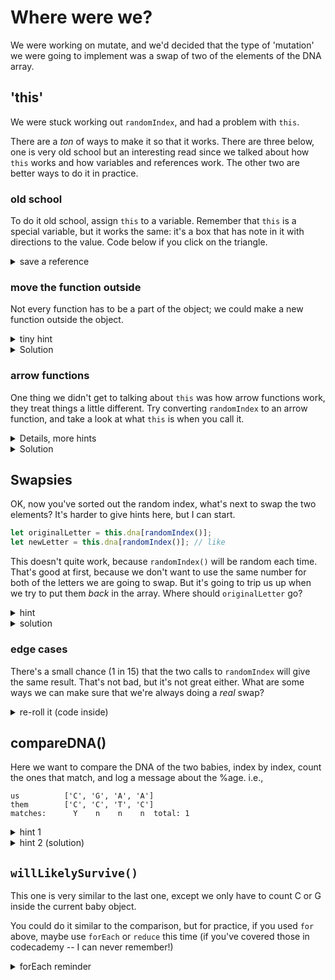 # Where were we?

We were working on mutate, and we'd decided that the type of 'mutation' we were going to implement was a swap of two of the elements of the DNA array.

## 'this'

We were stuck working out `randomIndex`, and had a problem with `this`.

There are a _ton_ of ways to make it so that it works. There are three below, one is very old school but an interesting read since we talked about how `this` works and how variables and references work. The other two are better ways to do it in practice.

### old school

To do it old school, assign `this` to a variable. Remember that `this` is a special variable, but it works the same: it's a box that has note in it with directions to the value. Code below if you click on the triangle.

<details>
<summary>save a reference</summary>

```javascript
// 'self' is the typical name when we do it this way. Now
// the variable `self` has a reference to the _current_
// value of `this`.
let self = this;
let randomIndex = function () {
    return Math.floor(Math.random() * self.dna.length);
};
```

What's happening here is that `self` gets assigned the _current value_ of `this` (which will be a new baby organism). Inside the function, we refer to `self` to get the value that we actually want.

This is the simplest possible example of what's called a "closure" - a function that refers to a variable defined outside the function itself. We say that the variable is "bound" to the function, or that the function "closes over" the variable.

We'll deal with this more later on, but if you want the nitty-gritty, just say!

</details>

### move the function outside

Not every function has to be a part of the object; we could make a new function outside the object.

<details>
<summary>tiny hint</summary>
We only need a number between 0 and N, excluding N. Write a function with this signature: `randomInteger(n)`. It should return a random number between 0 and `n` (exclude n).
</details>

<details>
<summary>Solution</summary>

```javascript
// outside the factory function
// random integer between 0 and 'end'
const randomInteger(end) {
    return Math.floor(Math.random() * end);
}

// when you need it, like in mutate:
let randomIndex = randomInteger(this.dna.length)
```

</details>

### arrow functions

One thing we didn't get to talking about `this` was how arrow functions work, they treat things a little different. Try converting `randomIndex` to an arrow function, and take a look at what `this` is when you call it.

<details>
<summary>Details, more hints</summary>

When we create an arrow function, it "binds" (see the explanation of the "old school" method above) the _current value_ of `this` at the moment the function is defined! In other words, `this` inside an arrow function is whatever `this` was when you created the function.

Which is actually what we wanted all along. It's basically a shortcut for the old-school way of doing it, which is why I didn't want to jump right to this solution before going over the details!

</details>

<details>
<summary>Solution</summary>

```javascript
let randomIndex = () => {
    return Math.floor(Math.random() * this.dna.length);
};
```

This seems like it should be useful to make _all_ methods and functions arrow functions, but that creates problems too, we can talk about that later if you're interested!

</details>

## Swapsies

OK, now you've sorted out the random index, what's next to swap the two elements? It's harder to give hints here, but I can start.

```javascript
let originalLetter = this.dna[randomIndex()];
let newLetter = this.dna[randomIndex()]; // like
```

This doesn't quite work, because `randomIndex()` will be random each time. That's good at first, because we don't want to use the same number for both of the letters we are going to swap. But it's going to trip us up when we try to put them _back_ in the array. Where should `originalLetter` go?

<details>
<summary>hint</summary>

You'll need to store the random number.

</details>

<details>
<summary>solution</summary>

```javascript
// get the indexes
let originalIndex = randomIndex();
let newIndex = randomIndex();

// get the first letter, save it in a variable
let originalLetter = this.dna[originalIndex];
// move second index to first
this.dna[originalIndex] = this.dna[newIndex];
// move first to second from the variable
this.dna[newIndex] = originalLetter;
```

</details>

### edge cases

There's a small chance (1 in 15) that the two calls to `randomIndex` will give the same result. That's not bad, but it's not great either. What are some ways we can make sure that we're always doing a _real_ swap?

<details>
<summary>re-roll it (code inside)</summary>

here's a stand-alone example:

```javascript
function randomNumber(n) {
    return Math.floor(Math.random() * n);
}

// pick two numbers
let firstNumber = randomNumber(15);
let secondNumber = randomNumber(15);

// if they're the same, pick again until they're not!
// note -- if they are already different, this loop
// never happens.
while (firstNumber == secondNumber) {
    secondNumber = randomNumber(15);
}
```

Like ususal, there's a lot of different ways to do this, and a loop where you don't NEED a loop is not usually good style. But it works just fine here. We can go over more complicated methods if you like.

</details>

## compareDNA()

Here we want to compare the DNA of the two babies, index by index, count the ones that match, and log a message about the %age. i.e.,

```
us          ['C', 'G', 'A', 'A']
them        ['C', 'C', 'T', 'C']
matches:      Y    n    n    n  total: 1
```

<details>
<summary>hint 1</summary>

Simplest solution first: try a `for` loop.

</details>

<details>
<summary>hint 2 (solution)</summary>

use the general `for` syntax, not `for...of` or `for...in`

```javascript
let totalMatches = 0;
for (let i = 0; i < this.dna.length; i++) {
    if (this.dna[i] === comparisonBaby.dna[i]) {
        totalMatches += 1;
    }
}
console.log(`Matched ${totalMatches} of ${this.dna.length}`);
```

I would skip doing a percentage calculation because it's a pain to format the number, we can get to that another time.

</details>

## `willLikelySurvive()`

This one is very similar to the last one, except we only have to count C or G inside the current baby object.

You could do it similar to the comparison, but for practice, if you used `for` above, maybe use `forEach` or `reduce` this time (if you've covered those in codecademy -- I can never remember!)

<details>
<summary>forEach reminder</summary>

```
let exampleArray = [1, 2, 3, 4, 5];
exampleArray.forEach(function doSomething(element) {
    /* e.g., is element more than 3? */
})
```

</details>
